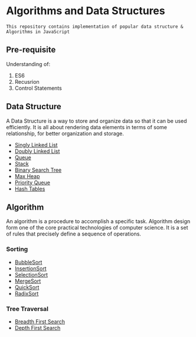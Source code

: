 # Algorithms and Data Structures
    This repository contains implementation of popular data structure & Algorithms in JavaScript
    
## Pre-requisite
  Understanding of: <br/>
  1. ES6
  2. Recusrion
  3. Control Statements

## Data Structure
A Data Structure is a way to store and organize data so that it can be used efficiently. It is all about rendering data elements in terms of some relationship, for better organization and storage.

* [Singly Linked List](src/Data_Structures/SinglyLinkedList/)
* [Doubly Linked List](src/Data_Structures/DoublyLinkedList/)
* [Queue](src/Data_Structures/Queue/)
* [Stack](src/Data_Structures/Stacks/)
* [Binary Search Tree](src/Data_Structures/Trees/)
* [Max Heap](src/Data_Structures/MaxHeaps)
* [Priority Queue](src/Data_Structures/Priority_Queue)
* [Hash Tables](src/Data_Structures/HashTable)

## Algorithm
An algorithm is a procedure to accomplish a specific task. Algorithm design form one of the core practical technologies of computer science. It is a set of rules that precisely define a sequence of operations.

### Sorting
* [BubbleSort](src/Algorithms/Sorting/BubbleSort)
* [InsertionSort](src/Algorithms/Sorting/InsertionSort)
* [SelectionSort](src/Algorithms/Sorting/SelectionSort)
* [MergeSort](src/Algorithms/Sorting/MergeSort)
* [QuickSort](src/Algorithms/Sorting/QuickSort)
* [RadixSort](src/Algorithms/Sorting/RadixSort)

### Tree Traversal
* [Breadth First Search](src/Algorithms/Traversal/BFS)
* [Depth First Search](src/Algorithms/Traversal/DFS)
